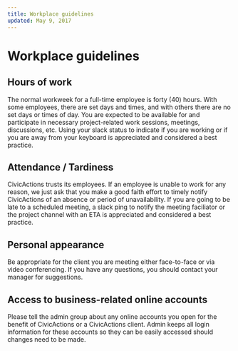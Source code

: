 ```yaml
---
title: Workplace guidelines
updated: May 9, 2017
---
```


# Workplace guidelines

## Hours of work

The normal workweek for a full-time employee is forty (40) hours. With some employees, there are set days and times, and with others there are no set days or times of day. You are expected to be available for and participate in necessary project-related work sessions, meetings, discussions, etc. Using your slack status to indicate if you are working or if you are away from your keyboard is appreciated and considered a best practice.

## Attendance / Tardiness

CivicActions trusts its employees. If an employee is unable to work for any reason, we just ask that you make a good faith effort to timely notify CivicActions of an absence or period of unavailability. If you are going to be late to a scheduled meeting, a slack ping to notify the meeting faciliator or the project channel with an ETA is appreciated and considered a best practice.

## Personal appearance

Be appropriate for the client you are meeting either face-to-face or via video conferencing. If you have any questions, you should contact your manager for suggestions.

## Access to business-related online accounts

Please tell the admin group about any online accounts you open for the benefit of CivicActions or a CivicActions client. Admin keeps all login information for these accounts so they can be easily accessed should changes need to be made.
